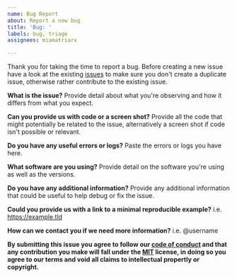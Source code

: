 ```yaml
---
name: Bug Report
about: Report a new bug
title: 'Bug: '
labels: bug, triage
assignees: miamatriarx

---
```


Thank you for taking the time to report a bug.  Before creating a new issue have a look at the existing [issues](https://github.com/miamatriarx/mia/issues) to make sure you don't create a duplicate issue, otherwise rather contribute to the existing issue.

**What is the issue?**
Provide detail about what you're observing and how it differs from what you expect.

**Can you provide us with code or a screen shot?**
Provide all the code that might potentially be related to the issue, alternatively a screen shot if code isn't possible or relevant.

**Do you have any useful errors or logs?**
Paste the errors or logs you have here.

**What software are you using?**
Provide detail on the software you're using as well as the versions.

**Do you have any additional information?**
Provide any additional information that could be useful to help debug or fix the issue.

**Could you provide us with a link to a minimal reproducible example?**
i.e. https://example.tld

**How can we contact you if we need more information?**
i.e. @username

**By submitting this issue you agree to follow our [code of conduct](https://github.com/miamatriarx/mia/code_of_conduct.md) and that any contribution you make will fall under the [MIT](https://github.com/miamatriarx/mia/license.md) license, in doing so you agree to our terms and void all claims to intellectual propertly or copyright.**
